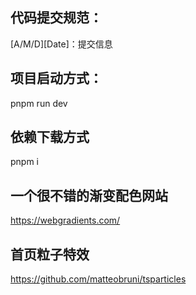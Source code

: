 ## 代码提交规范：

[A/M/D][Date]：提交信息

## 项目启动方式：

pnpm run dev

## 依赖下载方式

pnpm i

## 一个很不错的渐变配色网站

https://webgradients.com/

## 首页粒子特效

https://github.com/matteobruni/tsparticles
